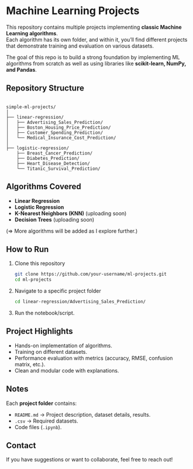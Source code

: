 # Machine Learning Projects

This repository contains multiple projects implementing **classic Machine Learning algorithms**.  
Each algorithm has its own folder, and within it, you’ll find different projects that demonstrate training and evaluation on various datasets.  

The goal of this repo is to build a strong foundation by implementing ML algorithms from scratch as well as using libraries like **scikit-learn, NumPy, and Pandas**.

## Repository Structure

```

simple-ml-projects/
│
├── linear-regression/
│   ├── Advertising_Sales_Prediction/
│   ├── Boston_Housing_Price_Prediction/
│   ├── Customer_Spending_Prediction/
│   └── Medical_Insurance_Cost_Prediction/
│
├── logistic-regression/
    ├── Breast_Cancer_Prediction/
    ├── Diabetes_Prediction/
    ├── Heart_Disease_Detection/
    └── Titanic_Survival_Prediction/

```

## Algorithms Covered
- **Linear Regression**
- **Logistic Regression**
- **K-Nearest Neighbors (KNN)** (uploading soon)
- **Decision Trees** (uploading soon)

(=> More algorithms will be added as I explore further.)

## How to Run
1. Clone this repository  
   ```bash
   git clone https://github.com/your-username/ml-projects.git
   cd ml-projects

2. Navigate to a specific project folder

   ```bash
   cd linear-regression/Advertising_Sales_Prediction/
   
3. Run the notebook/script.

## Project Highlights

* Hands-on implementation of algorithms.
* Training on different datasets.
* Performance evaluation with metrics (accuracy, RMSE, confusion matrix, etc.).
* Clean and modular code with explanations.

## Notes

Each **project folder** contains:

* `README.md` → Project description, dataset details, results.
* `.csv` → Required datasets.
* Code files (`.ipynb`).

## Contact

If you have suggestions or want to collaborate, feel free to reach out!
